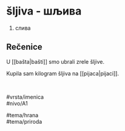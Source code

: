 # šljiva - шљива

1. слива  

## Rečenice

U [[bašta|bašti]] smo ubrali zrele šljive.  

Kupila sam kilogram šljiva na [[pijaca|pijaci]].  

<br>

#vrsta/imenica  
#nivo/A1  

#tema/hrana  
#tema/priroda  
